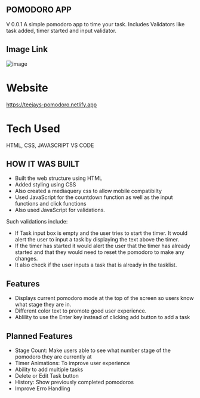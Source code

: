 ## POMODORO APP
V 0.0.1
 A simple pomodoro app to time your task. Includes Validators like task added, timer started and input validator.
 ## Image Link
![image](https://github.com/sametj/Pomodoro/assets/102891262/bc7e5b00-c548-45af-b105-5c877fbe6ff8)

# Website
https://teejays-pomodoro.netlify.app

 # Tech Used
HTML, CSS, JAVASCRIPT VS CODE

## HOW IT WAS BUILT
- Built the web structure using HTML
- Added styling using CSS
- Also created a mediaquery css to allow mobile compatibilty
- Used JavaScript for the countdown function as well as the input functions and click functions
- Also used JavaScript for validations. 

Such validations include:
- If Task input box is empty and the user tries to start the timer. It would alert the user to input a task by displaying the text above the timer.
- If the timer has started it would alert the user that the timer has already started and that they would need to reset the pomodoro to make any changes.
- It also check if the user inputs a task that is already in the tasklist.

## Features
- Displays current pomodoro mode at the top of the screen so users know what stage they are in.
- Different color text to promote good user experience.
- Ablility to use the Enter key instead of clicking add button to add a task

## Planned Features
- Stage Count: Make users able to see what number stage of the pomodoro they are currently at
- Timer Animations: To improve user experience
- Ability to add multiple tasks
- Delete or Edit Task button
- History: Show previously completed pomodoros
- Improve Erro Handling








